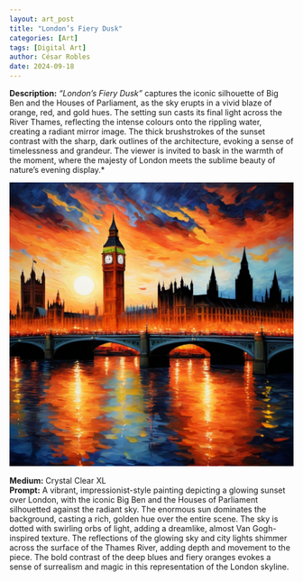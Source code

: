 ```yaml
---
layout: art_post
title: "London’s Fiery Dusk"
categories: [Art]
tags: [Digital Art]
author: César Robles
date: 2024-09-18
---
```

**Description:** *“London’s Fiery Dusk”* captures the iconic silhouette of Big Ben and the Houses of Parliament, as the sky erupts in a vivid blaze of orange, red, and gold hues. The setting sun casts its final light across the River Thames, reflecting the intense colours onto the rippling water, creating a radiant mirror image. The thick brushstrokes of the sunset contrast with the sharp, dark outlines of the architecture, evoking a sense of timelessness and grandeur. The viewer is invited to bask in the warmth of the moment, where the majesty of London meets the sublime beauty of nature’s evening display.*

![London’s Fiery Dusk](/imag/digital_art/londons_fiery_dusk.jpg)

**Medium:** Crystal Clear XL\
**Prompt:** A vibrant, impressionist-style painting depicting a glowing sunset over London, with the iconic Big Ben and the Houses of Parliament silhouetted against the radiant sky. The enormous sun dominates the background, casting a rich, golden hue over the entire scene. The sky is dotted with swirling orbs of light, adding a dreamlike, almost Van Gogh-inspired texture. The reflections of the glowing sky and city lights shimmer across the surface of the Thames River, adding depth and movement to the piece. The bold contrast of the deep blues and fiery oranges evokes a sense of surrealism and magic in this representation of the London skyline.